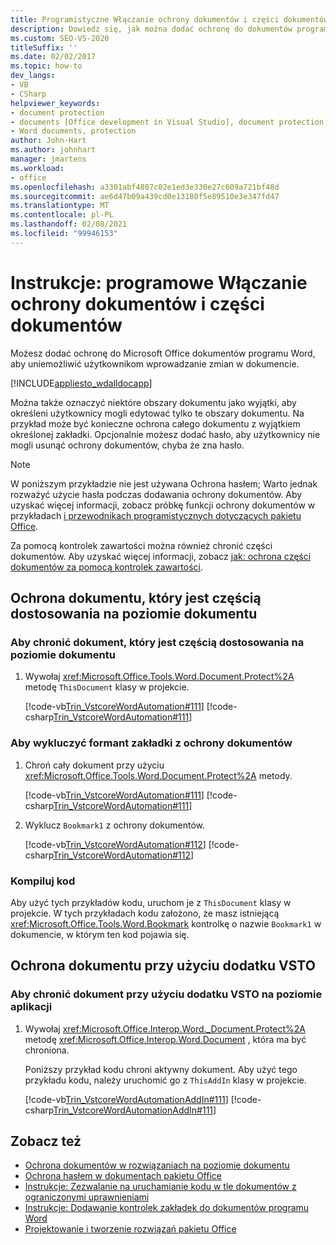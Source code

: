 ```yaml
---
title: Programistyczne Włączanie ochrony dokumentów i części dokumentów
description: Dowiedz się, jak można dodać ochronę do dokumentów programu Microsoft Word, aby uniemożliwić użytkownikom wprowadzanie zmian w dokumencie.
ms.custom: SEO-VS-2020
titleSuffix: ''
ms.date: 02/02/2017
ms.topic: how-to
dev_langs:
- VB
- CSharp
helpviewer_keywords:
- document protection
- documents [Office development in Visual Studio], document protection
- Word documents, protection
author: John-Hart
ms.author: johnhart
manager: jmartens
ms.workload:
- office
ms.openlocfilehash: a3301abf4807c02e1ed3e330e27c609a721bf48d
ms.sourcegitcommit: ae6d47b09a439cd0e13180f5e89510e3e347fd47
ms.translationtype: MT
ms.contentlocale: pl-PL
ms.lasthandoff: 02/08/2021
ms.locfileid: "99946153"
---
```

# <a name="how-to-programmatically-protect-documents-and-parts-of-documents"></a>Instrukcje: programowe Włączanie ochrony dokumentów i części dokumentów
  Możesz dodać ochronę do Microsoft Office dokumentów programu Word, aby uniemożliwić użytkownikom wprowadzanie zmian w dokumencie.

 [!INCLUDE[appliesto_wdalldocapp](../vsto/includes/appliesto-wdalldocapp-md.md)]

 Można także oznaczyć niektóre obszary dokumentu jako wyjątki, aby określeni użytkownicy mogli edytować tylko te obszary dokumentu. Na przykład może być konieczne ochrona całego dokumentu z wyjątkiem określonej zakładki. Opcjonalnie możesz dodać hasło, aby użytkownicy nie mogli usunąć ochrony dokumentów, chyba że zna hasło.

> [!NOTE]
> W poniższym przykładzie nie jest używana Ochrona hasłem; Warto jednak rozważyć użycie hasła podczas dodawania ochrony dokumentów. Aby uzyskać więcej informacji, zobacz próbkę funkcji ochrony dokumentów w przykładach [i przewodnikach programistycznych dotyczących pakietu Office](../vsto/office-development-samples-and-walkthroughs.md).

 Za pomocą kontrolek zawartości można również chronić części dokumentów. Aby uzyskać więcej informacji, zobacz [jak: ochrona części dokumentów za pomocą kontrolek zawartości](../vsto/how-to-protect-parts-of-documents-by-using-content-controls.md).

## <a name="protect-a-document-that-is-part-of-a-document-level-customization"></a>Ochrona dokumentu, który jest częścią dostosowania na poziomie dokumentu

### <a name="to-protect-a-document-that-is-part-of-a-document-level-customization"></a>Aby chronić dokument, który jest częścią dostosowania na poziomie dokumentu

1. Wywołaj <xref:Microsoft.Office.Tools.Word.Document.Protect%2A> metodę `ThisDocument` klasy w projekcie.

     [!code-vb[Trin_VstcoreWordAutomation#111](../vsto/codesnippet/VisualBasic/Trin_VstcoreWordAutomationVB/ThisDocument.vb#111)]
     [!code-csharp[Trin_VstcoreWordAutomation#111](../vsto/codesnippet/CSharp/Trin_VstcoreWordAutomationCS/ThisDocument.cs#111)]

### <a name="to-exclude-a-bookmark-control-from-document-protection"></a>Aby wykluczyć formant zakładki z ochrony dokumentów

1. Chroń cały dokument przy użyciu <xref:Microsoft.Office.Tools.Word.Document.Protect%2A> metody.

     [!code-vb[Trin_VstcoreWordAutomation#111](../vsto/codesnippet/VisualBasic/Trin_VstcoreWordAutomationVB/ThisDocument.vb#111)]
     [!code-csharp[Trin_VstcoreWordAutomation#111](../vsto/codesnippet/CSharp/Trin_VstcoreWordAutomationCS/ThisDocument.cs#111)]

2. Wyklucz `Bookmark1` z ochrony dokumentów.

     [!code-vb[Trin_VstcoreWordAutomation#112](../vsto/codesnippet/VisualBasic/Trin_VstcoreWordAutomationVB/ThisDocument.vb#112)]
     [!code-csharp[Trin_VstcoreWordAutomation#112](../vsto/codesnippet/CSharp/Trin_VstcoreWordAutomationCS/ThisDocument.cs#112)]

### <a name="compile-the-code"></a>Kompiluj kod
 Aby użyć tych przykładów kodu, uruchom je z `ThisDocument` klasy w projekcie. W tych przykładach kodu założono, że masz istniejącą <xref:Microsoft.Office.Tools.Word.Bookmark> kontrolkę o nazwie `Bookmark1` w dokumencie, w którym ten kod pojawia się.

## <a name="protect-a-document-by-using-a-vsto-add-in"></a>Ochrona dokumentu przy użyciu dodatku VSTO

### <a name="to-protect-a-document-by-using-an-application-level-vsto-add-in"></a>Aby chronić dokument przy użyciu dodatku VSTO na poziomie aplikacji

1. Wywołaj <xref:Microsoft.Office.Interop.Word._Document.Protect%2A> metodę <xref:Microsoft.Office.Interop.Word.Document> , która ma być chroniona.

     Poniższy przykład kodu chroni aktywny dokument. Aby użyć tego przykładu kodu, należy uruchomić go z `ThisAddIn` klasy w projekcie.

     [!code-vb[Trin_VstcoreWordAutomationAddIn#111](../vsto/codesnippet/VisualBasic/Trin_VstcoreWordAutomationAddIn/ThisAddIn.vb#111)]
     [!code-csharp[Trin_VstcoreWordAutomationAddIn#111](../vsto/codesnippet/CSharp/Trin_VstcoreWordAutomationAddIn/ThisAddIn.cs#111)]

## <a name="see-also"></a>Zobacz też
- [Ochrona dokumentów w rozwiązaniach na poziomie dokumentu](../vsto/document-protection-in-document-level-solutions.md)
- [Ochrona hasłem w dokumentach pakietu Office](../vsto/password-protection-on-office-documents.md)
- [Instrukcje: Zezwalanie na uruchamianie kodu w tle dokumentów z ograniczonymi uprawnieniami](../vsto/how-to-permit-code-to-run-behind-documents-with-restricted-permissions.md)
- [Instrukcje: Dodawanie kontrolek zakładek do dokumentów programu Word](../vsto/how-to-add-bookmark-controls-to-word-documents.md)
- [Projektowanie i tworzenie rozwiązań pakietu Office](../vsto/designing-and-creating-office-solutions.md)
